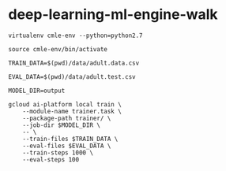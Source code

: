 # deep-learning-ml-engine-walk

```console
virtualenv cmle-env --python=python2.7

source cmle-env/bin/activate
```

```console
TRAIN_DATA=$(pwd)/data/adult.data.csv
```

```console
EVAL_DATA=$(pwd)/data/adult.test.csv
```

```console
MODEL_DIR=output
```

```console
gcloud ai-platform local train \
    --module-name trainer.task \
    --package-path trainer/ \
    --job-dir $MODEL_DIR \
    -- \
    --train-files $TRAIN_DATA \
    --eval-files $EVAL_DATA \
    --train-steps 1000 \
    --eval-steps 100
```
